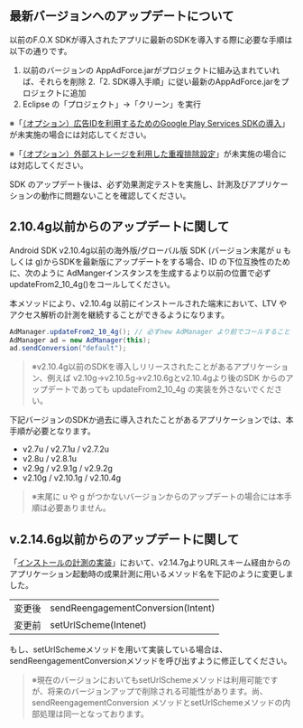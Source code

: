## 最新バージョンへのアップデートについて

以前のF.O.X SDKが導入されたアプリに最新のSDKを導入する際に必要な手順は以下の通りです。

1. 以前のバージョンの AppAdForce.jarがプロジェクトに組み込まれていれば、それらを削除
2.「2. SDK導入手順」に従い最新のAppAdForce.jarをプロジェクトに追加
3. Eclipse の「プロジェクト」→「クリーン」を実行


※「[（オプション）広告IDを利用するためのGoogle Play Services SDKの導入](../../google_play_services/ja/)」が未実施の場合には対応してください。


※「[（オプション）外部ストレージを利用した重複排除設定](../../external_storage/ja/)」が未実施の場合には対応してください。

SDK のアップデート後は、必ず効果測定テストを実施し、計測及びアプリケーションの動作に問題ないことを確認してください。


## 2.10.4g以前からのアップデートに関して

Android SDK v2.10.4g以前の海外版/グローバル版 SDK (バージョン末尾が u もしくは g)からSDKを最新版にアップデートをする場合、ID の下位互換性のために、次のように AdMangerインスタンスを生成するより以前の位置で必ずupdateFrom2_10_4g()をコールしてください。

本メソッドにより、v2.10.4g 以前にインストールされた端末において、LTV やアクセス解析の計測を継続することができるようになります。


```java
AdManager.updateFrom2_10_4g(); // 必ずnew AdManager より前でコールすること
AdManager ad = new AdManager(this);
ad.sendConversion("default");
```

> ※v2.10.4g以前のSDKを導入しリリースされたことがあるアプリケーション、例えば v2.10g→v2.10.5g→v2.10.6gとv2.10.4gより後のSDK からのアップデートであっても updateFrom2_10_4g の実装を外さないでください。


下記バージョンのSDKか過去に導入されたことがあるアプリケーションでは、本手順が必要となります。

* v2.7u / v2.7.1u / v2.7.2u
* v2.8u / v2.8.1u
* v2.9g / v2.9.1g / v2.9.2g
* v2.10g / v2.10.1g / v2.10.4g

> ※末尾に u や g がつかないバージョンからのアップデートの場合には本手順は必要ありません。


## v.2.14.6g以前からのアップデートに関して


「[インストールの計測の実装](../../../README.md#3-%E3%82%A4%E3%83%B3%E3%82%B9%E3%83%88%E3%83%BC%E3%83%AB%E8%A8%88%E6%B8%AC%E3%81%AE%E5%AE%9F%E8%A3%85)」において、v2.14.7gよりURLスキーム経由からのアプリケーション起動時の成果計測に用いるメソッド名を下記のように変更しました。

<table>
  <tr>
    <td>変更後</td>
    <td>sendReengagementConversion(Intent)</td>
  </tr>
  <tr>
    <td>変更前</td>
    <td>setUrlScheme(Intenet)</td>
  </tr>
</table>

もし、setUrlSchemeメソッドを用いて実装している場合は、sendReengagementConversionメソッドを呼び出すように修正してください。

> ※現在のバージョンにおいてもsetUrlSchemeメソッドは利用可能ですが、将来のバージョンアップで削除される可能性があります。尚、sendReengagementConversion メソッドとsetUrlSchemeメソッドの内部処理は同一となっております。
